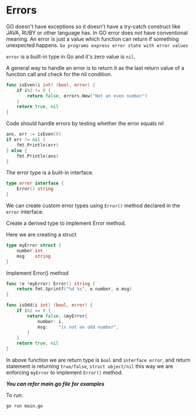 # Errors

GO doesn't have exceptions so it doesn't have a try-catch construct like JAVA, RUBY or other language has. In GO error does not have conventional meaning. An error is just a value which function can return if something unexpected happens. `Go programs express error state with error values`

`error` is a built-in type in Go and it's zero value is `nil`.

A general way to handle an error is to return it as the last return value of a function call and check for the nil condition.

```go
func isEven(i int) (bool, error) {
    if i%2 != 0 {
        return false, errors.New("Not an even number")
    }
    return true, nil
}
```

Code should handle errors by testing whether the error equals nil

```go
ans, err := isEven(9)
if err != nil {
    fmt.Println(err)
} else {
    fmt.Println(ans)
}
```

The error type is a built-in interface.

```go
type error interface {
    Error() string
}
```

We can create custom error types using `Error()` method declared in the `error` interface.

Create a derived type to implement Error method.

Here we are creating a struct
```go
type myError struct {
    number int
    msg    string
}
```

Implement Error() method

```go
func (e *myError) Error() string {
    return fmt.Sprintf("%d %s", e.number, e.msg)
}
``` 

```go
func isOdd(i int) (bool, error) {
    if i%2 == 0 {
        return false, &myError{
            number: i,
            msg:    "is not an odd number",
        }
    }
    return true, nil
}
```

In above function we are return type is `bool` and `interface error`, and return statement is returning `true/false`, `struct object/nil` this way we are enforcing `myError` to implement `Error()` method.

***You can refer main.go file for examples***

To run:
```
go run main.go
```